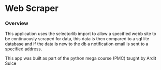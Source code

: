 # Web Scraper

### Overview
This application uses the selectorlib import to allow 
a specified webb site to be continuously scraped for data, this data is then
compared to a sql lite database and if the data is new to 
the db a notification email is sent to a specified address.

This app was built as part of the python mega course (PMC) taught by Ardit Sulce